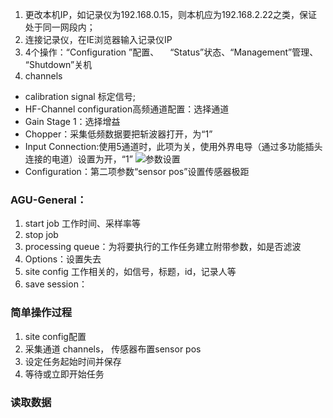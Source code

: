 1. 更改本机IP，如记录仪为192.168.0.15，则本机应为192.168.2.22之类，保证处于同一网段内；
2. 连接记录仪，在IE浏览器输入记录仪IP
3. 4个操作：“Configuration ”配置、 　“Status”状态、“Management”管理、 “Shutdown”关机
4. channels
- calibration signal 标定信号;
- HF-Channel configuration高频通道配置：选择通道
- Gain Stage 1：选择增益
- Chopper：采集低频数据要把斩波器打开，为“1”
- Input Connection:使用5通道时，此项为关，使用外界电导（通过多功能插头连接的电道）设置为开，“1”
![参数设置](https://upload-images.jianshu.io/upload_images/7955445-4304eef3f2f26b7f.png?imageMogr2/auto-orient/strip%7CimageView2/2/w/1240)
- Configuration：第二项参数“sensor pos”设置传感器极距
### AGU-General：
1. start job 工作时间、采样率等
2. stop job
3. processing queue：为将要执行的工作任务建立附带参数，如是否滤波
4. Options：设置失去
5. site config 工作相关的，如信号，标题，id，记录人等
5. save session：
### 简单操作过程
1. site config配置
2. 采集通道 channels， 传感器布置sensor pos
3. 设定任务起始时间并保存
4. 等待或立即开始任务
### 读取数据


